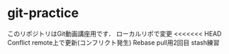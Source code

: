 ﻿# git-practice
このリポジトリはGit動画講座用です．
ローカルリポで変更
<<<<<<< HEAD
Conflict remote上で更新(コンフリクト発生)
Rebase pull用2回目
stash練習
